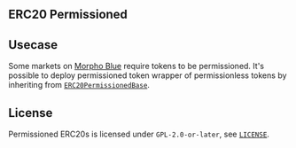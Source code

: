## ERC20 Permissioned

## Usecase

Some markets on [Morpho Blue](https://github.com/morpho-labs/morpho-blue) require tokens to be permissioned.
It's possible to deploy permissioned token wrapper of permissionless tokens by inheriting from [`ERC20PermissionedBase`](src/ERC20PermissionedBase.sol).

## License

Permissioned ERC20s is licensed under `GPL-2.0-or-later`, see [`LICENSE`](./LICENSE).
